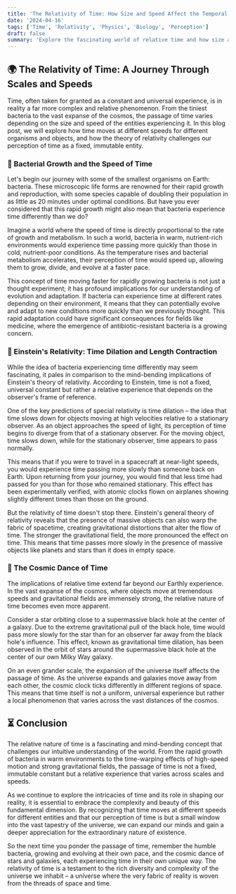 ```yaml
---
title: 'The Relativity of Time: How Size and Speed Affect the Temporal Experience'
date: '2024-04-16'
tags: ['Time', 'Relativity', 'Physics', 'Biology', 'Perception']
draft: false
summary: 'Explore the fascinating world of relative time and how size and speed affect the temporal experience of organisms and objects. From the rapid growth of bacteria in warm environments to the mind-bending implications of Einsteins theory of relativity, discover how time is not a universal constant but a relative experience that varies across scales and velocities.'
---
```


## 🌍 The Relativity of Time: A Journey Through Scales and Speeds

Time, often taken for granted as a constant and universal experience, is in reality a far more complex and relative phenomenon. From the tiniest bacteria to the vast expanse of the cosmos, the passage of time varies depending on the size and speed of the entities experiencing it. In this blog post, we will explore how time moves at different speeds for different organisms and objects, and how the theory of relativity challenges our perception of time as a fixed, immutable entity.

### 🦠 Bacterial Growth and the Speed of Time

Let's begin our journey with some of the smallest organisms on Earth: bacteria. These microscopic life forms are renowned for their rapid growth and reproduction, with some species capable of doubling their population in as little as 20 minutes under optimal conditions. But have you ever considered that this rapid growth might also mean that bacteria experience time differently than we do?

Imagine a world where the speed of time is directly proportional to the rate of growth and metabolism. In such a world, bacteria in warm, nutrient-rich environments would experience time passing more quickly than those in cold, nutrient-poor conditions. As the temperature rises and bacterial metabolism accelerates, their perception of time would speed up, allowing them to grow, divide, and evolve at a faster pace.

This concept of time moving faster for rapidly growing bacteria is not just a thought experiment; it has profound implications for our understanding of evolution and adaptation. If bacteria can experience time at different rates depending on their environment, it means that they can potentially evolve and adapt to new conditions more quickly than we previously thought. This rapid adaptation could have significant consequences for fields like medicine, where the emergence of antibiotic-resistant bacteria is a growing concern.

### 🚀 Einstein's Relativity: Time Dilation and Length Contraction

While the idea of bacteria experiencing time differently may seem fascinating, it pales in comparison to the mind-bending implications of Einstein's theory of relativity. According to Einstein, time is not a fixed, universal constant but rather a relative experience that depends on the observer's frame of reference.

One of the key predictions of special relativity is time dilation – the idea that time slows down for objects moving at high velocities relative to a stationary observer. As an object approaches the speed of light, its perception of time begins to diverge from that of a stationary observer. For the moving object, time slows down, while for the stationary observer, time appears to pass normally.

This means that if you were to travel in a spacecraft at near-light speeds, you would experience time passing more slowly than someone back on Earth. Upon returning from your journey, you would find that less time had passed for you than for those who remained stationary. This effect has been experimentally verified, with atomic clocks flown on airplanes showing slightly different times than those on the ground.

But the relativity of time doesn't stop there. Einstein's general theory of relativity reveals that the presence of massive objects can also warp the fabric of spacetime, creating gravitational distortions that alter the flow of time. The stronger the gravitational field, the more pronounced the effect on time. This means that time passes more slowly in the presence of massive objects like planets and stars than it does in empty space.

### 🌌 The Cosmic Dance of Time

The implications of relative time extend far beyond our Earthly experience. In the vast expanse of the cosmos, where objects move at tremendous speeds and gravitational fields are immensely strong, the relative nature of time becomes even more apparent.

Consider a star orbiting close to a supermassive black hole at the center of a galaxy. Due to the extreme gravitational pull of the black hole, time would pass more slowly for the star than for an observer far away from the black hole's influence. This effect, known as gravitational time dilation, has been observed in the orbit of stars around the supermassive black hole at the center of our own Milky Way galaxy.

On an even grander scale, the expansion of the universe itself affects the passage of time. As the universe expands and galaxies move away from each other, the cosmic clock ticks differently in different regions of space. This means that time itself is not a uniform, universal experience but rather a local phenomenon that varies across the vast distances of the cosmos.

## ⏳ Conclusion

The relative nature of time is a fascinating and mind-bending concept that challenges our intuitive understanding of the world. From the rapid growth of bacteria in warm environments to the time-warping effects of high-speed motion and strong gravitational fields, the passage of time is not a fixed, immutable constant but a relative experience that varies across scales and speeds.

As we continue to explore the intricacies of time and its role in shaping our reality, it is essential to embrace the complexity and beauty of this fundamental dimension. By recognizing that time moves at different speeds for different entities and that our perception of time is but a small window into the vast tapestry of the universe, we can expand our minds and gain a deeper appreciation for the extraordinary nature of existence.

So the next time you ponder the passage of time, remember the humble bacteria, growing and evolving at their own pace, and the cosmic dance of stars and galaxies, each experiencing time in their own unique way. The relativity of time is a testament to the rich diversity and complexity of the universe we inhabit – a universe where the very fabric of reality is woven from the threads of space and time.
